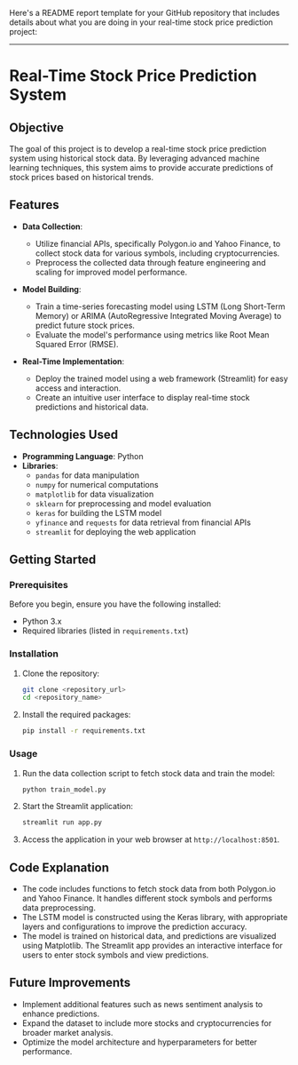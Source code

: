 Here's a README report template for your GitHub repository that includes details about what you are doing in your real-time stock price prediction project:

---

# Real-Time Stock Price Prediction System

## Objective
The goal of this project is to develop a real-time stock price prediction system using historical stock data. By leveraging advanced machine learning techniques, this system aims to provide accurate predictions of stock prices based on historical trends.

## Features
- **Data Collection**: 
  - Utilize financial APIs, specifically Polygon.io and Yahoo Finance, to collect stock data for various symbols, including cryptocurrencies.
  - Preprocess the collected data through feature engineering and scaling for improved model performance.

- **Model Building**:
  - Train a time-series forecasting model using LSTM (Long Short-Term Memory) or ARIMA (AutoRegressive Integrated Moving Average) to predict future stock prices.
  - Evaluate the model's performance using metrics like Root Mean Squared Error (RMSE).

- **Real-Time Implementation**:
  - Deploy the trained model using a web framework (Streamlit) for easy access and interaction.
  - Create an intuitive user interface to display real-time stock predictions and historical data.

## Technologies Used
- **Programming Language**: Python
- **Libraries**: 
  - `pandas` for data manipulation
  - `numpy` for numerical computations
  - `matplotlib` for data visualization
  - `sklearn` for preprocessing and model evaluation
  - `keras` for building the LSTM model
  - `yfinance` and `requests` for data retrieval from financial APIs
  - `streamlit` for deploying the web application

## Getting Started

### Prerequisites
Before you begin, ensure you have the following installed:
- Python 3.x
- Required libraries (listed in `requirements.txt`)

### Installation
1. Clone the repository:
   ```bash
   git clone <repository_url>
   cd <repository_name>
   ```
2. Install the required packages:
   ```bash
   pip install -r requirements.txt
   ```

### Usage
1. Run the data collection script to fetch stock data and train the model:
   ```bash
   python train_model.py
   ```
2. Start the Streamlit application:
   ```bash
   streamlit run app.py
   ```
3. Access the application in your web browser at `http://localhost:8501`.

## Code Explanation
- The code includes functions to fetch stock data from both Polygon.io and Yahoo Finance. It handles different stock symbols and performs data preprocessing.
- The LSTM model is constructed using the Keras library, with appropriate layers and configurations to improve the prediction accuracy.
- The model is trained on historical data, and predictions are visualized using Matplotlib. The Streamlit app provides an interactive interface for users to enter stock symbols and view predictions.

## Future Improvements
- Implement additional features such as news sentiment analysis to enhance predictions.
- Expand the dataset to include more stocks and cryptocurrencies for broader market analysis.
- Optimize the model architecture and hyperparameters for better performance.

